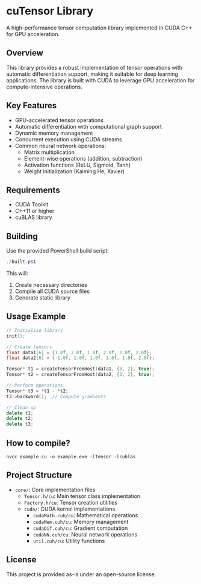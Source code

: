 # cuTensor Library

A high-performance tensor computation library implemented in CUDA C++ for GPU acceleration.

## Overview

This library provides a robust implementation of tensor operations with automatic differentiation support, making it suitable for deep learning applications. The library is built with CUDA to leverage GPU acceleration for compute-intensive operations.

## Key Features

- GPU-accelerated tensor operations
- Automatic differentiation with computational graph support
- Dynamic memory management
- Concurrent execution using CUDA streams
- Common neural network operations:
    - Matrix multiplication
    - Element-wise operations (addition, subtraction)
    - Activation functions (ReLU, Sigmoid, Tanh)
    - Weight initialization (Kaiming He, Xavier)

## Requirements

- CUDA Toolkit
- C++11 or higher
- cuBLAS library

## Building

Use the provided PowerShell build script:

```powershell
./built.ps1
```

This will:
1. Create necessary directories
2. Compile all CUDA source files
3. Generate static library

## Usage Example

```cpp
// Initialize library
init();

// Create tensors
float data1[6] = {1.0f, 2.0f, 1.0f, 2.0f, 1.0f, 2.0f};
float data2[6] = {-1.0f, 1.0f, 1.0f, 1.0f, 1.0f, 2.0f};

Tensor* t1 = createTensorFromHost(data1, {3, 2}, true);
Tensor* t2 = createTensorFromHost(data2, {3, 2}, true);

// Perform operations
Tensor* t3 = *t1 - *t2;
t3->backward();  // Compute gradients

// Clean up
delete t1;
delete t2;
delete t3;
```

## How to compile?

```
nvcc example.cu -o example.exe -lTensor -lcublas
```

## Project Structure

- `core/`: Core implementation files
    - `Tensor.h/cu`: Main tensor class implementation
    - `Factory.h/cu`: Tensor creation utilities
    - `cuda/`: CUDA kernel implementations
        - `cudaMath.cuh/cu`: Mathematical operations
        - `cudaMem.cuh/cu`: Memory management
        - `cudaDif.cuh/cu`: Gradient computation
        - `cudaNN.cuh/cu`: Neural network operations
        - `util.cuh/cu`: Utility functions

## License

This project is provided as-is under an open-source license.
